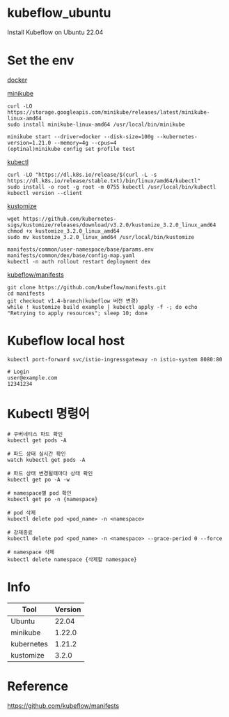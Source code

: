 # kubeflow_ubuntu

Install Kubeflow on Ubuntu 22.04

# Set the env

[docker](https://docs.docker.com/desktop/install/ubuntu/)

[minikube](https://minikube.sigs.k8s.io/docs/start/)

```
curl -LO https://storage.googleapis.com/minikube/releases/latest/minikube-linux-amd64
sudo install minikube-linux-amd64 /usr/local/bin/minikube

minikube start --driver=docker --disk-size=100g --kubernetes-version=1.21.0 --memory=4g --cpus=4
(optinal)minikube config set profile test
```

[kubectl](https://kubernetes.io/ko/docs/tasks/tools/install-kubectl-linux/)

```
curl -LO "https://dl.k8s.io/release/$(curl -L -s https://dl.k8s.io/release/stable.txt)/bin/linux/amd64/kubectl"
sudo install -o root -g root -m 0755 kubectl /usr/local/bin/kubectl
kubectl version --client
```

[kustomize](https://kubectl.docs.kubernetes.io/guides/introduction/kustomize/)

```
wget https://github.com/kubernetes-sigs/kustomize/releases/download/v3.2.0/kustomize_3.2.0_linux_amd64
chmod +x kustomize_3.2.0_linux_amd64
sudo mv kustomize_3.2.0_linux_amd64 /usr/local/bin/kustomize
```

```
manifests/common/user-namespace/base/params.env
manifests/common/dex/base/config-map.yaml
kubectl -n auth rollout restart deployment dex 
```

[kubeflow/manifests](https://github.com/kubeflow/manifests)

```
git clone https://github.com/kubeflow/manifests.git
cd manifests
git checkout v1.4-branch(kubeflow 버전 변경)
while ! kustomize build example | kubectl apply -f -; do echo "Retrying to apply resources"; sleep 10; done
```

# Kubeflow local host

```
kubectl port-forward svc/istio-ingressgateway -n istio-system 8080:80

# Login
user@example.com
12341234
```

# Kubectl 명령어

```
# 쿠버네티스 파드 확인
kubectl get pods -A

# 파드 상태 실시간 확인
watch kubectl get pods -A 

# 파드 상태 변경될때마다 상태 확인
kubectl get po -A -w

# namespace별 pod 확인
kubectl get po -n {namespace}

# pod 삭제
kubectl delete pod <pod_name> -n <namespace>

# 강제종료
kubectl delete pod <pod_name> -n <namespace> --grace-period 0 --force

# namespace 삭제
kubectl delete namespace {삭제할 namespace}
```

# Info

|Tool|Version|
|----------|------|
|Ubuntu|22.04|
|minikube|1.22.0|
|kubernetes|1.21.2|
|kustomize|3.2.0|

# Reference
https://github.com/kubeflow/manifests
